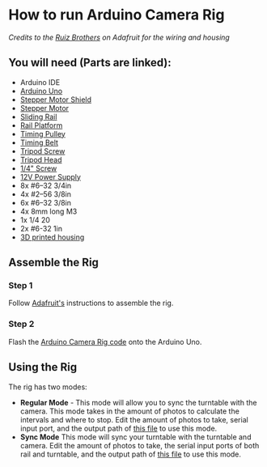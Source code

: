 # How to run Arduino Camera Rig
*Credits to the [Ruiz Brothers](https://learn.adafruit.com/bluetooth-motorized-camera-slider) on Adafruit for the wiring and housing*

## You will need (Parts are linked):
* Arduino IDE
* [Arduino Uno](https://store-usa.arduino.cc/products/arduino-uno-rev3)
* [Stepper Motor Shield](https://www.microcenter.com/product/613684/osepp-motor-servo-shield)
* [Stepper Motor](http://www.adafruit.com/product/324)
* [Sliding Rail](https://learn.adafruit.com/bluetooth-motorized-camera-slider)
* [Rail Platform](http://www.adafruit.com/product/1866)
* [Timing Pulley](http://www.adafruit.com/product/1253)
* [Timing Belt](http://www.adafruit.com/product/1178)
* [Tripod Screw](https://www.adafruit.com/products/2392)
* [Tripod Head](https://www.adafruit.com/products/2464)
* [1/4" Screw](https://www.adafruit.com/products/2629)
* [12V Power Supply](https://www.adafruit.com/product/798?gclid=Cj0KCQjwidSWBhDdARIsAIoTVb1DXxjJjmb-enC65o3dptGDhoo0HTmImXi5Flr680zAtAWfCA0VjS0aAuKeEALw_wcB)
* 8x #6–32 3/4in
* 4x #2–56 3/8in
* 6x #6–32 3/8in
* 4x 8mm long M3
* 1x 1/4 20
* 2x #6-32 1in
* [3D printed housing](https://learn.adafruit.com/bluetooth-motorized-camera-slider/3d-printing)
## Assemble the Rig
### Step 1
Follow [Adafruit's](https://learn.adafruit.com/bluetooth-motorized-camera-slider/assembly) instructions to assemble the rig.

### Step 2 
Flash the [Arduino Camera Rig code](Camera_Rig.ino) onto the Arduino Uno.

## Using the Rig
The rig has two modes:
* **Regular Mode** - This mode will allow you to sync the turntable with the camera. This mode takes in the amount of photos to calculate the intervals and where to stop. Edit the amount of photos to take, serial input port, and the output path of [this file](camerarig.py) to use this mode.
* **Sync Mode** This mode will sync your turntable with the turntable and camera. Edit the amount of photos to take, the serial input ports of both rail and turntable, and the output path of [this file](syncmode.py) to use this mode.



